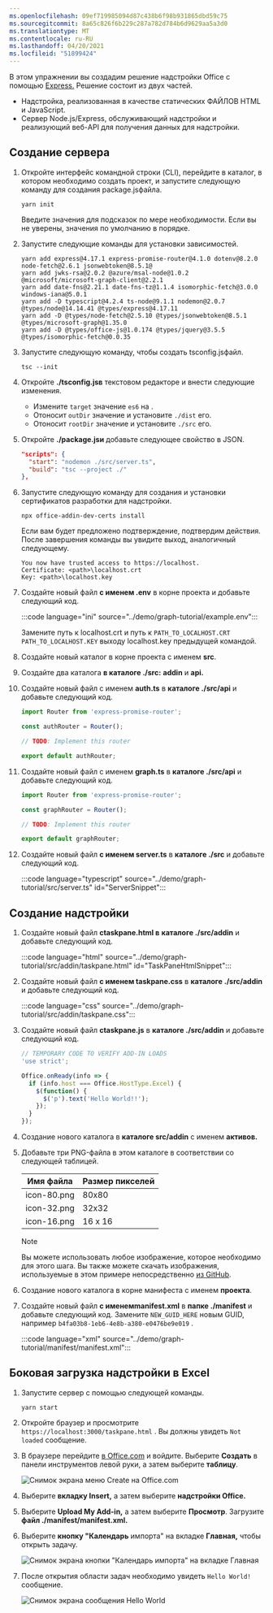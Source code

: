 ```yaml
---
ms.openlocfilehash: 09ef719985094d87c438b6f98b931865dbd59c75
ms.sourcegitcommit: 8a65c826f6b229c287a782d784b6d9629aa5a3d0
ms.translationtype: MT
ms.contentlocale: ru-RU
ms.lasthandoff: 04/20/2021
ms.locfileid: "51899424"
---
```

<!-- markdownlint-disable MD002 MD041 -->

В этом упражнении вы создадим решение надстройки Office с помощью [Express.](http://expressjs.com/) Решение состоит из двух частей.

- Надстройка, реализованная в качестве статических ФАЙЛОВ HTML и JavaScript.
- Сервер Node.js/Express, обслуживающий надстройки и реализующий веб-API для получения данных для надстройки.

## <a name="create-the-server"></a>Создание сервера

1. Откройте интерфейс командной строки (CLI), перейдите в каталог, в котором необходимо создать проект, и запустите следующую команду для создания package.jsфайла.

    ```Shell
    yarn init
    ```

    Введите значения для подсказок по мере необходимости. Если вы не уверены, значения по умолчанию в порядке.

1. Запустите следующие команды для установки зависимостей.

    ```Shell
    yarn add express@4.17.1 express-promise-router@4.1.0 dotenv@8.2.0 node-fetch@2.6.1 jsonwebtoken@8.5.1@
    yarn add jwks-rsa@2.0.2 @azure/msal-node@1.0.2 @microsoft/microsoft-graph-client@2.2.1
    yarn add date-fns@2.21.1 date-fns-tz@1.1.4 isomorphic-fetch@3.0.0 windows-iana@5.0.1
    yarn add -D typescript@4.2.4 ts-node@9.1.1 nodemon@2.0.7 @types/node@14.14.41 @types/express@4.17.11
    yarn add -D @types/node-fetch@2.5.10 @types/jsonwebtoken@8.5.1 @types/microsoft-graph@1.35.0
    yarn add -D @types/office-js@1.0.174 @types/jquery@3.5.5 @types/isomorphic-fetch@0.0.35
    ```

1. Запустите следующую команду, чтобы создать tsconfig.jsфайл.

    ```Shell
    tsc --init
    ```

1. Откройте **./tsconfig.jsв** текстовом редакторе и внести следующие изменения.

    - Измените `target` значение `es6` на .
    - Отоносит `outDir` значение и установите `./dist` его.
    - Отоносит `rootDir` значение и установите `./src` его.

1. Откройте **./package.jsи** добавьте следующее свойство в JSON.

    ```json
    "scripts": {
      "start": "nodemon ./src/server.ts",
      "build": "tsc --project ./"
    },
    ```

1. Запустите следующую команду для создания и установки сертификатов разработки для надстройки.

    ```Shell
    npx office-addin-dev-certs install
    ```

    Если вам будет предложено подтверждение, подтвердим действия. После завершения команды вы увидите выход, аналогичный следующему.

    ```Shell
    You now have trusted access to https://localhost.
    Certificate: <path>\localhost.crt
    Key: <path>\localhost.key
    ```

1. Создайте новый файл **с именем .env** в корне проекта и добавьте следующий код.

    :::code language="ini" source="../demo/graph-tutorial/example.env":::

    Замените путь к localhost.crt и путь к `PATH_TO_LOCALHOST.CRT` `PATH_TO_LOCALHOST.KEY` выходу localhost.key предыдущей командой.

1. Создайте новый каталог в корне проекта с именем **src**.

1. Создайте два каталога **в каталоге ./src:** **addin** и **api.**

1. Создайте новый файл с именем **auth.ts** в **каталоге ./src/api** и добавьте следующий код.

    ```typescript
    import Router from 'express-promise-router';

    const authRouter = Router();

    // TODO: Implement this router

    export default authRouter;
    ```

1. Создайте новый файл с именем **graph.ts** в **каталоге ./src/api** и добавьте следующий код.

    ```typescript
    import Router from 'express-promise-router';

    const graphRouter = Router();

    // TODO: Implement this router

    export default graphRouter;
    ```

1. Создайте новый файл **с именем server.ts** в **каталоге ./src** и добавьте следующий код.

    :::code language="typescript" source="../demo/graph-tutorial/src/server.ts" id="ServerSnippet":::

## <a name="create-the-add-in"></a>Создание надстройки

1. Создайте новый файл **сtaskpane.html в** **каталоге ./src/addin** и добавьте следующий код.

    :::code language="html" source="../demo/graph-tutorial/src/addin/taskpane.html" id="TaskPaneHtmlSnippet":::

1. Создайте новый файл **с именем taskpane.css** в **каталоге ./src/addin** и добавьте следующий код.

    :::code language="css" source="../demo/graph-tutorial/src/addin/taskpane.css":::

1. Создайте новый файл **сtaskpane.js** в **каталоге ./src/addin** и добавьте следующий код.

    ```javascript
    // TEMPORARY CODE TO VERIFY ADD-IN LOADS
    'use strict';

    Office.onReady(info => {
      if (info.host === Office.HostType.Excel) {
        $(function() {
          $('p').text('Hello World!!');
        });
      }
    });
    ```

1. Создание нового каталога в **каталоге src/addin** с именем **активов.**

1. Добавьте три PNG-файла в этом каталоге в соответствии со следующей таблицей.

    | Имя файла   | Размер пикселей |
    |-------------|----------------|
    | icon-80.png | 80x80          |
    | icon-32.png | 32x32          |
    | icon-16.png | 16 x 16          |

    > [!NOTE]
    > Вы можете использовать любое изображение, которое необходимо для этого шага. Вы также можете скачать изображения, используемые в этом примере непосредственно [из GitHub](https://github.com/microsoftgraph/msgraph-training-office-addin/demo/graph-tutorial/src/addin/assets).

1. Создание нового каталога в корне манифеста с именем **проекта**.

1. Создайте новый файл **с именемmanifest.xml** в **папке ./manifest** и добавьте следующий код. Замените `NEW_GUID_HERE` новым GUID, например `b4fa03b8-1eb6-4e8b-a380-e0476be9e019` .

    :::code language="xml" source="../demo/graph-tutorial/manifest/manifest.xml":::

## <a name="side-load-the-add-in-in-excel"></a>Боковая загрузка надстройки в Excel

1. Запустите сервер с помощью следующей команды.

    ```Shell
    yarn start
    ```

1. Откройте браузер и просмотрите `https://localhost:3000/taskpane.html` . Вы должны увидеть `Not loaded` сообщение.

1. В браузере перейдите [в Office.com](https://www.office.com/) и войдите. Выберите **Создать** в панели инструментов левой руки, а затем выберите **таблицу**.

    ![Снимок экрана меню Create на Office.com](images/office-select-excel.png)

1. Выберите **вкладку Insert,** а затем выберите **надстройки Office.**

1. Выберите **Upload My Add-in,** а затем выберите **Просмотр**. Загрузите **файл ./manifest/manifest.xml.**

1. Выберите **кнопку "Календарь** импорта" на вкладке **Главная,** чтобы открыть задачу.

    ![Снимок экрана кнопки "Календарь импорта" на вкладке Главная](images/get-started.png)

1. После открытия области задач необходимо увидеть `Hello World!` сообщение.

    ![Снимок экрана сообщения Hello World](images/hello-world.png)
